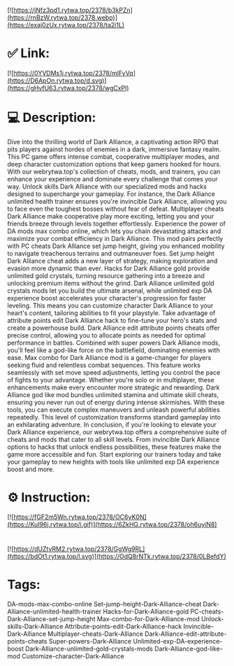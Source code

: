 [![https://jNfz3pd1.rytwa.top/2378/b3kPZn](https://rnBzW.rytwa.top/2378.webp)](https://exaj0zUx.rytwa.top/2378/ta2i1L)
# ✅ Link:
[![https://0YVDMs1j.rytwa.top/2378/mlFyVq](https://D6ApOn.rytwa.top/d.svg)](https://gHvfU63.rytwa.top/2378/wgCxPl)
# 💻 Description:
Dive into the thrilling world of Dark Alliance, a captivating action RPG that pits players against hordes of enemies in a dark, immersive fantasy realm. This PC game offers intense combat, cooperative multiplayer modes, and deep character customization options that keep gamers hooked for hours. With our webrytwa.top's collection of cheats, mods, and trainers, you can enhance your experience and dominate every challenge that comes your way.
Unlock skills Dark Alliance with our specialized mods and hacks designed to supercharge your gameplay. For instance, the Dark Alliance unlimited health trainer ensures you're invincible Dark Alliance, allowing you to face even the toughest bosses without fear of defeat. Multiplayer cheats Dark Alliance make cooperative play more exciting, letting you and your friends breeze through levels together effortlessly.
Experience the power of DA mods max combo online, which lets you chain devastating attacks and maximize your combat efficiency in Dark Alliance. This mod pairs perfectly with PC cheats Dark Alliance set jump height, giving you enhanced mobility to navigate treacherous terrains and outmaneuver foes. Set jump height Dark Alliance cheat adds a new layer of strategy, making exploration and evasion more dynamic than ever.
Hacks for Dark Alliance gold provide unlimited gold crystals, turning resource gathering into a breeze and unlocking premium items without the grind. Dark Alliance unlimited gold crystals mods let you build the ultimate arsenal, while unlimited exp DA experience boost accelerates your character's progression for faster leveling. This means you can customize character Dark Alliance to your heart's content, tailoring abilities to fit your playstyle.
Take advantage of attribute points edit Dark Alliance hack to fine-tune your hero's stats and create a powerhouse build. Dark Alliance edit attribute points cheats offer precise control, allowing you to allocate points as needed for optimal performance in battles. Combined with super powers Dark Alliance mods, you'll feel like a god-like force on the battlefield, dominating enemies with ease.
Max combo for Dark Alliance mod is a game-changer for players seeking fluid and relentless combat sequences. This feature works seamlessly with set move speed adjustments, letting you control the pace of fights to your advantage. Whether you're solo or in multiplayer, these enhancements make every encounter more strategic and rewarding.
Dark Alliance god like mod bundles unlimited stamina and ultimate skill cheats, ensuring you never run out of energy during intense skirmishes. With these tools, you can execute complex maneuvers and unleash powerful abilities repeatedly. This level of customization transforms standard gameplay into an exhilarating adventure.
In conclusion, if you're looking to elevate your Dark Alliance experience, our webrytwa.top offers a comprehensive suite of cheats and mods that cater to all skill levels. From invincible Dark Alliance options to hacks that unlock endless possibilities, these features make the game more accessible and fun. Start exploring our trainers today and take your gameplay to new heights with tools like unlimited exp DA experience boost and more.

# ⚙️ Instruction:
[![https://fGF2m5Wn.rytwa.top/2378/OC6yK0N](https://KuI96j.rytwa.top/i.gif)](https://6ZkHG.rytwa.top/2378/oh6uyiN8)
#
[![https://dUZtvRM2.rytwa.top/2378/GgWg9RL](https://bdOt1.rytwa.top/l.svg)](https://OdQ8rNTk.rytwa.top/2378/0LBefdY)
# Tags:
DA-mods-max-combo-online Set-jump-height-Dark-Alliance-cheat Dark-Alliance-unlimited-health-trainer Hacks-for-Dark-Alliance-gold PC-cheats-Dark-Alliance-set-jump-height Max-combo-for-Dark-Alliance-mod Unlock-skills-Dark-Alliance Attribute-points-edit-Dark-Alliance-hack Invincible-Dark-Alliance Multiplayer-cheats-Dark-Alliance Dark-Alliance-edit-attribute-points-cheats Super-powers-Dark-Alliance Unlimited-exp-DA-experience-boost Dark-Alliance-unlimited-gold-crystals-mods Dark-Alliance-god-like-mod Customize-character-Dark-Alliance





